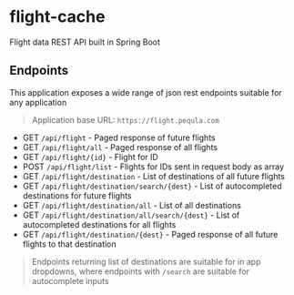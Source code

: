 # flight-cache
Flight data REST API built in Spring Boot

## Endpoints
This application exposes a wide range of json rest endpoints suitable for any application

> Application base URL: `https://flight.pequla.com`

- GET `/api/flight` - Paged response of future flights 
- GET `/api/flight/all` - Paged response of all flights
- GET `/api/flight/{id}` - Flight for ID
- POST `/api/flight/list` - Flights for IDs sent in request body as array
- GET `/api/flight/destination` - List of destinations of all future flights
- GET `/api/flight/destination/search/{dest}` - List of autocompleted destinations for future flights
- GET `/api/flight/destination/all` - List of all destinations
- GET `/api/flight/destination/all/search/{dest}` - List of autocompleted destinations for all flights
- GET `/api/flight/destination/{dest}` - Paged response of all future flights to that destination

> Endpoints returning list of destinations are suitable for in app dropdowns, where endpoints with `/search` are suitable for autocomplete inputs
